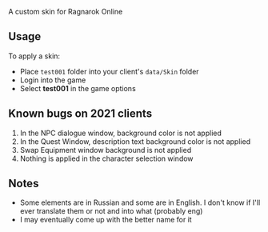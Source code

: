 A custom skin for Ragnarok Online

## Usage
To apply a skin:
* Place `test001` folder into your client's `data/Skin` folder
* Login into the game 
* Select **test001** in the game options

## Known bugs on 2021 clients
1. In the NPC dialogue window, background color is not applied
2. In the Quest Window, description text background color is not applied
3. Swap Equipment window background is not applied
4. Nothing is applied in the character selection window

## Notes
* Some elements are in Russian and some are in English. I don't know if I'll ever translate them or not and into what (probably eng)
* I may eventually come up with the better name for it
